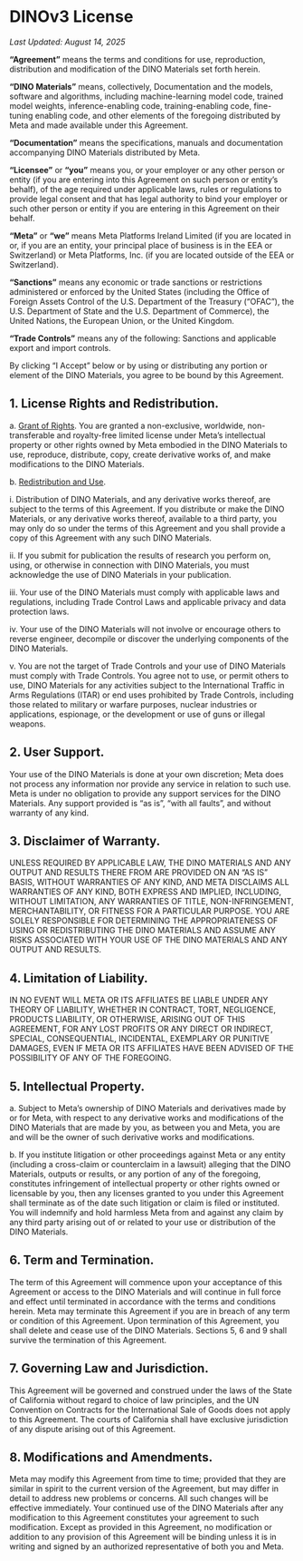 # DINOv3 License

*Last Updated: August 14, 2025*

**“Agreement”** means the terms and conditions for use, reproduction, distribution and modification of the DINO Materials set forth herein.

**“DINO Materials”** means, collectively, Documentation and the models, software and algorithms, including machine-learning model code, trained model weights, inference-enabling code, training-enabling code, fine-tuning enabling code, and other elements of the foregoing distributed by Meta and made available under this Agreement.

**“Documentation”** means the specifications, manuals and documentation accompanying
DINO Materials distributed by Meta.

**“Licensee”** or **“you”** means you, or your employer or any other person or entity (if you are entering into this Agreement on such person or entity’s behalf), of the age required under applicable laws, rules or regulations to provide legal consent and that has legal authority to bind your employer or such other person or entity if you are entering in this Agreement on their behalf.

**“Meta”** or **“we”** means Meta Platforms Ireland Limited (if you are located in or, if you are an entity, your principal place of business is in the EEA or Switzerland) or Meta Platforms, Inc. (if you are located outside of the EEA or Switzerland).

**“Sanctions”** means any economic or trade sanctions or restrictions administered or enforced by the United States (including the Office of Foreign Assets Control of the U.S. Department of the Treasury (“OFAC”), the U.S. Department of State and the U.S. Department of Commerce), the United Nations, the European Union, or the United Kingdom.

**“Trade Controls”** means any of the following: Sanctions and applicable export and import controls.

By clicking “I Accept” below or by using or distributing any portion or element of the DINO Materials, you agree to be bound by this Agreement.

## 1. License Rights and Redistribution.

a. <ins>Grant of Rights</ins>. You are granted a non-exclusive, worldwide, non-transferable and royalty-free limited license under Meta’s intellectual property or other rights owned by Meta embodied in the DINO Materials to use, reproduce, distribute, copy, create derivative works of, and make modifications to the DINO Materials.

b. <ins>Redistribution and Use</ins>.

i. Distribution of DINO Materials, and any derivative works thereof, are subject to the terms of this Agreement. If you distribute or make the DINO Materials, or any derivative works thereof, available to a third party, you may only do so under the terms of this Agreement and you shall provide a copy of this Agreement with any such DINO Materials.

ii.  If you submit for publication the results of research you perform on, using, or otherwise in connection with DINO Materials, you must acknowledge the use of DINO Materials in your publication.

iii. Your use of the DINO Materials must comply with applicable laws and regulations, including Trade Control Laws and applicable privacy and data protection laws.

iv. Your use of the DINO Materials will not involve or encourage others to reverse engineer, decompile or discover the underlying components of the DINO Materials.

v. You are not the target of Trade Controls and your use of DINO Materials must comply with Trade Controls. You agree not to use, or permit others to use, DINO Materials for any activities subject to the International Traffic in Arms Regulations (ITAR) or end uses prohibited by Trade Controls, including those related to military or warfare purposes, nuclear industries or applications, espionage, or the development or use of guns or illegal weapons.

## 2. User Support.

Your use of the DINO Materials is done at your own discretion; Meta does not process any information nor provide any service in relation to such use.  Meta is under no obligation to provide any support services for the DINO Materials. Any support provided is “as is”, “with all faults”, and without warranty of any kind.

## 3. Disclaimer of Warranty.

UNLESS REQUIRED BY APPLICABLE LAW, THE DINO MATERIALS AND ANY OUTPUT AND RESULTS THERE FROM ARE PROVIDED ON AN “AS IS” BASIS, WITHOUT WARRANTIES OF ANY KIND, AND META DISCLAIMS ALL WARRANTIES OF ANY KIND, BOTH EXPRESS AND IMPLIED, INCLUDING, WITHOUT LIMITATION, ANY WARRANTIES OF TITLE, NON-INFRINGEMENT, MERCHANTABILITY, OR FITNESS FOR A PARTICULAR PURPOSE. YOU ARE SOLELY RESPONSIBLE FOR DETERMINING THE APPROPRIATENESS OF USING OR REDISTRIBUTING THE DINO MATERIALS AND ASSUME ANY RISKS ASSOCIATED WITH YOUR USE OF THE DINO MATERIALS AND ANY OUTPUT AND RESULTS.

## 4. Limitation of Liability.

IN NO EVENT WILL META OR ITS AFFILIATES BE LIABLE UNDER ANY THEORY OF LIABILITY, WHETHER IN CONTRACT, TORT, NEGLIGENCE, PRODUCTS LIABILITY, OR OTHERWISE, ARISING OUT OF THIS AGREEMENT, FOR ANY LOST PROFITS OR ANY DIRECT OR INDIRECT, SPECIAL, CONSEQUENTIAL, INCIDENTAL, EXEMPLARY OR PUNITIVE DAMAGES, EVEN IF META OR ITS AFFILIATES HAVE BEEN ADVISED OF THE POSSIBILITY OF ANY OF THE FOREGOING.

## 5. Intellectual Property.

a. Subject to Meta’s ownership of DINO Materials and derivatives made by or for Meta, with respect to any derivative works and modifications of the DINO Materials that are made by you, as between you and Meta, you are and will be the owner of such derivative works and modifications.

b. If you institute litigation or other proceedings against Meta or any entity (including a cross-claim or counterclaim in a lawsuit) alleging that the DINO Materials, outputs or results, or any portion of any of the foregoing, constitutes infringement of intellectual property or other rights owned or licensable by you, then any licenses granted to you under this Agreement shall terminate as of the date such litigation or claim is filed or instituted. You will indemnify and hold harmless Meta from and against any claim by any third party arising out of or related to your use or distribution of the DINO Materials.

## 6. Term and Termination.

The term of this Agreement will commence upon your acceptance of this Agreement or access to the DINO Materials and will continue in full force and effect until terminated in accordance with the terms and conditions herein. Meta may terminate this Agreement if you are in breach of any term or condition of this Agreement. Upon termination of this Agreement, you shall delete and cease use of the DINO Materials. Sections 5, 6 and 9 shall survive the termination of this Agreement.

## 7. Governing Law and Jurisdiction.

This Agreement will be governed and construed under the laws of the State of California without regard to choice of law principles, and the UN Convention on Contracts for the International Sale of Goods does not apply to this Agreement. The courts of California shall have exclusive jurisdiction of any dispute arising out of this Agreement.

## 8. Modifications and Amendments.

Meta may modify this Agreement from time to time; provided that they are similar in spirit to the current version of the Agreement, but may differ in detail to address new problems or concerns. All such changes will be effective immediately. Your continued use of the DINO Materials after any modification to this Agreement constitutes your agreement to such modification. Except as provided in this Agreement, no modification or addition to any provision of this Agreement will be binding unless it is in writing and signed by an authorized representative of both you and Meta.

